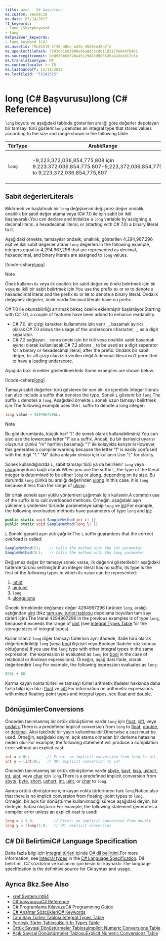 ```yaml
---
title: uzun - C# başvurusu
ms.custom: seodec18
ms.date: 03/14/2017
f1_keywords:
- long_CSharpKeyword
- long
helpviewer_keywords:
- long keyword [C#]
ms.assetid: f9b24319-1f39-48be-a42b-d528ee28a7fd
ms.openlocfilehash: 7693de1502898a6ba8d35c0011d31756848fb461
ms.sourcegitcommit: bdd930b5df20a45c29483d905526a2a3e4d17c5b
ms.translationtype: MT
ms.contentlocale: tr-TR
ms.lasthandoff: 12/11/2018
ms.locfileid: "53241515"
---
```

# <a name="long-c-reference"></a><span data-ttu-id="c2494-102">long (C# Başvurusu)</span><span class="sxs-lookup"><span data-stu-id="c2494-102">long (C# Reference)</span></span>

<span data-ttu-id="c2494-103">`long` boyutu ve aşağıdaki tabloda gösterilen aralığı göre değerler depolayan bir tamsayı türü gösterir.</span><span class="sxs-lookup"><span data-stu-id="c2494-103">`long` denotes an integral type that stores values according to the size and range shown in the following table.</span></span>  
  
|<span data-ttu-id="c2494-104">Tür</span><span class="sxs-lookup"><span data-stu-id="c2494-104">Type</span></span>|<span data-ttu-id="c2494-105">Aralık</span><span class="sxs-lookup"><span data-stu-id="c2494-105">Range</span></span>|<span data-ttu-id="c2494-106">Boyut</span><span class="sxs-lookup"><span data-stu-id="c2494-106">Size</span></span>|<span data-ttu-id="c2494-107">.NET türü</span><span class="sxs-lookup"><span data-stu-id="c2494-107">.NET type</span></span>|  
|----------|-----------|----------|-------------------------|  
|`long`|<span data-ttu-id="c2494-108">-9,223,372,036,854,775,808 için 9.223.372.036.854.775.807</span><span class="sxs-lookup"><span data-stu-id="c2494-108">-9,223,372,036,854,775,808 to 9,223,372,036,854,775,807</span></span>|<span data-ttu-id="c2494-109">İşaretli 64 bit tam sayı</span><span class="sxs-lookup"><span data-stu-id="c2494-109">Signed 64-bit integer</span></span>|<xref:System.Int64?displayProperty=nameWithType>|  
  
## <a name="literals"></a><span data-ttu-id="c2494-110">Sabit değerler</span><span class="sxs-lookup"><span data-stu-id="c2494-110">Literals</span></span> 

<span data-ttu-id="c2494-111">Bildirmek ve başlatmak bir `long` değişkenini değişmez değer ondalık, onaltılık bir sabit değer atama veya (C# 7.0 ile için sabit bir ikili başlayarak).</span><span class="sxs-lookup"><span data-stu-id="c2494-111">You can declare and initialize a `long` variable by assigning a decimal literal, a hexadecimal literal, or (starting with C# 7.0) a binary literal to it.</span></span> 

<span data-ttu-id="c2494-112">Aşağıdaki örnekte, tamsayılar ondalık, onaltılık, gösterilen 4,294,967,296 eşit ve ikili sabit değerler atanır `long` değerleri.</span><span class="sxs-lookup"><span data-stu-id="c2494-112">In the following example, integers equal to 4,294,967,296 that are represented as decimal, hexadecimal, and binary literals are assigned to `long` values.</span></span>  
  
[!code-csharp[long](../../../../samples/snippets/csharp/language-reference/keywords/numeric-literals.cs#Long)]  

> [!NOTE] 
> <span data-ttu-id="c2494-113">Önek kullanın `0x` veya `0X` onaltılık bir sabit değer ve öneki belirtmek için `0b` veya `0B` ikili bir sabit belirtmek için.</span><span class="sxs-lookup"><span data-stu-id="c2494-113">You use the prefix `0x` or `0X` to denote a hexadecimal literal and the prefix `0b` or `0B` to denote a binary literal.</span></span> <span data-ttu-id="c2494-114">Ondalık değişmez değerler, önek vardır.</span><span class="sxs-lookup"><span data-stu-id="c2494-114">Decimal literals have no prefix.</span></span> 

<span data-ttu-id="c2494-115">C# 7.0 ile okunabilirliği artırmak birkaç özellik eklenmiştir başlatılıyor.</span><span class="sxs-lookup"><span data-stu-id="c2494-115">Starting with C# 7.0, a couple of features have been added to enhance readability.</span></span> 
 - <span data-ttu-id="c2494-116">C# 7.0, alt çizgi karakteri kullanımına izin verir `_`, basamak ayırıcı olarak.</span><span class="sxs-lookup"><span data-stu-id="c2494-116">C# 7.0 allows the usage of the underscore character, `_`, as a digit separator.</span></span>
 - <span data-ttu-id="c2494-117">C# 7.2 sağlayan `_` sonra öneki için bir ikili veya onaltılık sabit basamak ayırıcı olarak kullanılacak.</span><span class="sxs-lookup"><span data-stu-id="c2494-117">C# 7.2 allows `_` to be used as a digit separator for a binary or hexadecimal literal, after the prefix.</span></span> <span data-ttu-id="c2494-118">Ondalık bir sabit değer, bir alt çizgi olan izin verilen değil.</span><span class="sxs-lookup"><span data-stu-id="c2494-118">A decimal literal isn't permitted to have a leading underscore.</span></span>

<span data-ttu-id="c2494-119">Aşağıda bazı örnekler gösterilmektedir.</span><span class="sxs-lookup"><span data-stu-id="c2494-119">Some examples are shown below.</span></span>

[!code-csharp[long](../../../../samples/snippets/csharp/language-reference/keywords/numeric-literals.cs#LongS)]  
 
 <span data-ttu-id="c2494-120">Tamsayı sabit değerleri türü gösteren bir son eki de içerebilir.</span><span class="sxs-lookup"><span data-stu-id="c2494-120">Integer literals can also include a suffix that denotes the type.</span></span> <span data-ttu-id="c2494-121">Sonek `L` gösterir bir `long`.</span><span class="sxs-lookup"><span data-stu-id="c2494-121">The suffix `L` denotes a `long`.</span></span> <span data-ttu-id="c2494-122">Aşağıdaki örnekte `L` sonek uzun tamsayı belirtmek için:</span><span class="sxs-lookup"><span data-stu-id="c2494-122">The following example uses the `L` suffix to denote a long integer:</span></span>
 
```csharp
long value = 4294967296L;  
```  

> [!NOTE]
>  <span data-ttu-id="c2494-123">Bu gibi durumlarda, küçük harf "l" de sonek olarak kullanabilirsiniz.</span><span class="sxs-lookup"><span data-stu-id="c2494-123">You can also use the lowercase letter "l" as a suffix.</span></span> <span data-ttu-id="c2494-124">Ancak, bu bir derleyici uyarısı oluşturur çünkü "m" harfinin basamağı "1" ile kolaylıkla karıştırılır</span><span class="sxs-lookup"><span data-stu-id="c2494-124">However, this generates a compiler warning because the letter "l" is easily confused with the digit "1."</span></span> <span data-ttu-id="c2494-125">"M" daha anlaşılır olması için kullanın.</span><span class="sxs-lookup"><span data-stu-id="c2494-125">Use "L" for clarity.</span></span>  
  
 <span data-ttu-id="c2494-126">Sonek kullandığınızda `L`, sabit tamsayı türü ya da belirlenir `long` veya [ulong](../../../csharp/language-reference/keywords/ulong.md)boyutuna bağlı olarak.</span><span class="sxs-lookup"><span data-stu-id="c2494-126">When you use the suffix `L`, the type of the literal integer is determined to be either `long` or [ulong](../../../csharp/language-reference/keywords/ulong.md), depending on its size.</span></span> <span data-ttu-id="c2494-127">Bu durumda `long` çünkü bu aralığı değerinden [ulong](../../../csharp/language-reference/keywords/ulong.md).</span><span class="sxs-lookup"><span data-stu-id="c2494-127">In this case, it is `long` because it less than the range of [ulong](../../../csharp/language-reference/keywords/ulong.md).</span></span>  
  
 <span data-ttu-id="c2494-128">Bir ortak soneki aşırı yüklü yöntemleri çağırmak için kullanılır.</span><span class="sxs-lookup"><span data-stu-id="c2494-128">A common use of the suffix is to call overloaded methods.</span></span> <span data-ttu-id="c2494-129">Örneğin, aşağıdaki aşırı yüklenmiş yöntemler türünde parametreye sahip `long` ve [int](../../../csharp/language-reference/keywords/int.md):</span><span class="sxs-lookup"><span data-stu-id="c2494-129">For example, the following overloaded methods have parameters of type `long` and [int](../../../csharp/language-reference/keywords/int.md):</span></span>  
  
```csharp
public static void SampleMethod(int i) {}  
public static void SampleMethod(long l) {}  
```  
  
 <span data-ttu-id="c2494-130">`L` Soneki garanti aşırı yük çağrılır:</span><span class="sxs-lookup"><span data-stu-id="c2494-130">The `L` suffix guarantees that the correct overload is called:</span></span>  
  
```csharp  
SampleMethod(5);    // Calls the method with the int parameter  
SampleMethod(5L);   // Calls the method with the long parameter  
```  
<span data-ttu-id="c2494-131">Değişmez değer bir tamsayı sonek varsa, ilk değerini gösterilebilir aşağıdaki türlerde türünü verilmiştir:</span><span class="sxs-lookup"><span data-stu-id="c2494-131">If an integer literal has no suffix, its type is the first of the following types in which its value can be represented:</span></span> 

1. [<span data-ttu-id="c2494-132">int</span><span class="sxs-lookup"><span data-stu-id="c2494-132">int</span></span>](int.md)
2. [<span data-ttu-id="c2494-133">uint</span><span class="sxs-lookup"><span data-stu-id="c2494-133">uint</span></span>](../../../csharp/language-reference/keywords/uint.md)
3. `long`
4. [<span data-ttu-id="c2494-134">ulong</span><span class="sxs-lookup"><span data-stu-id="c2494-134">ulong</span></span>](../../../csharp/language-reference/keywords/ulong.md) 

<span data-ttu-id="c2494-135">Önceki örneklerde değişmez değer 4294967296 türünde `long`, aralığı aştığından [uint](../../../csharp/language-reference/keywords/uint.md) (bkz [tam sayı türleri tablosu](../../../csharp/language-reference/keywords/integral-types-table.md) depolama boyutları tam sayı türleri için).</span><span class="sxs-lookup"><span data-stu-id="c2494-135">The literal 4294967296 in the previous examples is of type `long`, because it exceeds the range of [uint](../../../csharp/language-reference/keywords/uint.md) (see [Integral Types Table](../../../csharp/language-reference/keywords/integral-types-table.md) for the storage sizes of integral types).</span></span>  
  
 <span data-ttu-id="c2494-136">Kullanırsanız `long` diğer tamsayı türlerinin aynı ifadede, ifade türü olarak değerlendirildiği `long` (veya [bool](../../../csharp/language-reference/keywords/bool.md) ilişkisel veya Boolean ifadeler söz konusu olduğunda).</span><span class="sxs-lookup"><span data-stu-id="c2494-136">If you use the `long` type with other integral types in the same expression, the expression is evaluated as `long` (or [bool](../../../csharp/language-reference/keywords/bool.md) in the case of relational or Boolean expressions).</span></span> <span data-ttu-id="c2494-137">Örneğin, aşağıdaki ifade, olarak değerlendirir `long`:</span><span class="sxs-lookup"><span data-stu-id="c2494-137">For example, the following expression evaluates as `long`:</span></span>  
  
```csharp  
898L + 88  
```  
  
 <span data-ttu-id="c2494-138">Karma kayan nokta türleri ve tamsayı türleri aritmetik ifadeler hakkında daha fazla bilgi için bkz: [float](../../../csharp/language-reference/keywords/float.md) ve [çift](../../../csharp/language-reference/keywords/double.md).</span><span class="sxs-lookup"><span data-stu-id="c2494-138">For information on arithmetic expressions with mixed floating-point types and integral types, see [float](../../../csharp/language-reference/keywords/float.md) and [double](../../../csharp/language-reference/keywords/double.md).</span></span>  
  
## <a name="conversions"></a><span data-ttu-id="c2494-139">Dönüşümler</span><span class="sxs-lookup"><span data-stu-id="c2494-139">Conversions</span></span>  
 <span data-ttu-id="c2494-140">Önceden tanımlanmış bir örtük dönüştürme vardır `long` için [float](../../../csharp/language-reference/keywords/float.md), [çift](../../../csharp/language-reference/keywords/double.md), veya [ondalık](../../../csharp/language-reference/keywords/decimal.md).</span><span class="sxs-lookup"><span data-stu-id="c2494-140">There is a predefined implicit conversion from `long` to [float](../../../csharp/language-reference/keywords/float.md), [double](../../../csharp/language-reference/keywords/double.md), or [decimal](../../../csharp/language-reference/keywords/decimal.md).</span></span> <span data-ttu-id="c2494-141">Aksi takdirde bir yayın kullanılmalıdır.</span><span class="sxs-lookup"><span data-stu-id="c2494-141">Otherwise a cast must be used.</span></span> <span data-ttu-id="c2494-142">Örneğin, aşağıdaki deyim, açık atama olmadan bir derleme hatasına neden olur:</span><span class="sxs-lookup"><span data-stu-id="c2494-142">For example, the following statement will produce a compilation error without an explicit cast:</span></span>  
  
```csharp  
int x = 8L;        // Error: no implicit conversion from long to int  
int y = (int)8L;   // OK: explicit conversion to int  
```  
  
 <span data-ttu-id="c2494-143">Önceden tanımlanmış bir örtük dönüştürme vardır [sbyte](../../../csharp/language-reference/keywords/sbyte.md), [bayt](../../../csharp/language-reference/keywords/byte.md), [kısa](../../../csharp/language-reference/keywords/short.md), [ushort](../../../csharp/language-reference/keywords/ushort.md), [int](../../../csharp/language-reference/keywords/int.md), [uint](../../../csharp/language-reference/keywords/uint.md), veya [char](../../../csharp/language-reference/keywords/char.md) için `long`.</span><span class="sxs-lookup"><span data-stu-id="c2494-143">There is a predefined implicit conversion from [sbyte](../../../csharp/language-reference/keywords/sbyte.md), [byte](../../../csharp/language-reference/keywords/byte.md), [short](../../../csharp/language-reference/keywords/short.md), [ushort](../../../csharp/language-reference/keywords/ushort.md), [int](../../../csharp/language-reference/keywords/int.md), [uint](../../../csharp/language-reference/keywords/uint.md), or [char](../../../csharp/language-reference/keywords/char.md) to `long`.</span></span>  
  
 <span data-ttu-id="c2494-144">Ayrıca örtülü dönüştürme için kayan nokta türlerinden fark `long`.</span><span class="sxs-lookup"><span data-stu-id="c2494-144">Notice also that there is no implicit conversion from floating-point types to `long`.</span></span> <span data-ttu-id="c2494-145">Örneğin, bir açık tür dönüştürme kullanılmadığı sürece aşağıdaki deyim, bir derleyici hatası oluşturur:</span><span class="sxs-lookup"><span data-stu-id="c2494-145">For example, the following statement generates a compiler error unless an explicit cast is used:</span></span>  
  
```csharp  
long x = 3.0;         // Error: no implicit conversion from double  
long y = (long)3.0;   // OK: explicit conversion  
```  
  
## <a name="c-language-specification"></a><span data-ttu-id="c2494-146">C# Dil Belirtimi</span><span class="sxs-lookup"><span data-stu-id="c2494-146">C# Language Specification</span></span>  

<span data-ttu-id="c2494-147">Daha fazla bilgi için [Integral türleri](~/_csharplang/spec/types.md#integral-types) içinde [ C# dil belirtimi](../language-specification/index.md).</span><span class="sxs-lookup"><span data-stu-id="c2494-147">For more information, see [Integral types](~/_csharplang/spec/types.md#integral-types) in the [C# Language Specification](../language-specification/index.md).</span></span> <span data-ttu-id="c2494-148">Dil belirtimi, C# sözdizimi ve kullanımı için kesin bir kaynaktır.</span><span class="sxs-lookup"><span data-stu-id="c2494-148">The language specification is the definitive source for C# syntax and usage.</span></span>
  
## <a name="see-also"></a><span data-ttu-id="c2494-149">Ayrıca Bkz.</span><span class="sxs-lookup"><span data-stu-id="c2494-149">See Also</span></span>

- <xref:System.Int64>  
- [<span data-ttu-id="c2494-150">C# başvurusu</span><span class="sxs-lookup"><span data-stu-id="c2494-150">C# Reference</span></span>](../../../csharp/language-reference/index.md)  
- [<span data-ttu-id="c2494-151">C# Programlama Kılavuzu</span><span class="sxs-lookup"><span data-stu-id="c2494-151">C# Programming Guide</span></span>](../../../csharp/programming-guide/index.md)  
- [<span data-ttu-id="c2494-152">C# Anahtar Sözcükleri</span><span class="sxs-lookup"><span data-stu-id="c2494-152">C# Keywords</span></span>](../../../csharp/language-reference/keywords/index.md)  
- [<span data-ttu-id="c2494-153">Tam Sayı Türleri Tablosu</span><span class="sxs-lookup"><span data-stu-id="c2494-153">Integral Types Table</span></span>](../../../csharp/language-reference/keywords/integral-types-table.md)  
- [<span data-ttu-id="c2494-154">Yerleşik Türler Tablosu</span><span class="sxs-lookup"><span data-stu-id="c2494-154">Built-In Types Table</span></span>](../../../csharp/language-reference/keywords/built-in-types-table.md)  
- [<span data-ttu-id="c2494-155">Örtük Sayısal Dönüştürmeler Tablosu</span><span class="sxs-lookup"><span data-stu-id="c2494-155">Implicit Numeric Conversions Table</span></span>](../../../csharp/language-reference/keywords/implicit-numeric-conversions-table.md)  
- [<span data-ttu-id="c2494-156">Açık Sayısal Dönüştürmeler Tablosu</span><span class="sxs-lookup"><span data-stu-id="c2494-156">Explicit Numeric Conversions Table</span></span>](../../../csharp/language-reference/keywords/explicit-numeric-conversions-table.md)
